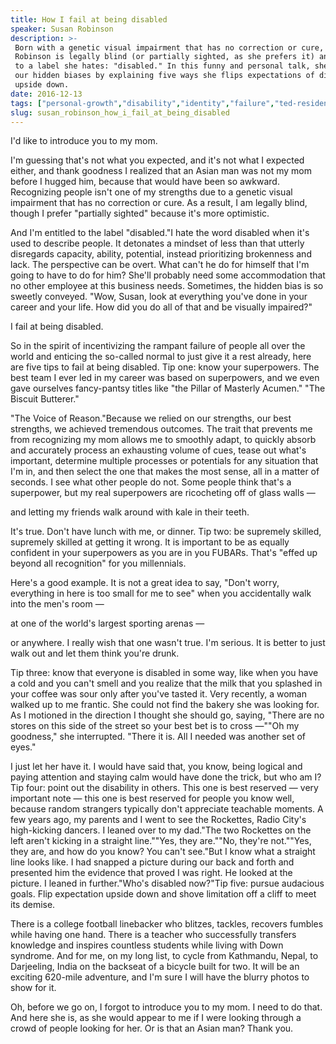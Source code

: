 ```yaml
---
title: How I fail at being disabled
speaker: Susan Robinson
description: >-
 Born with a genetic visual impairment that has no correction or cure, Susan
 Robinson is legally blind (or partially sighted, as she prefers it) and entitled
 to a label she hates: "disabled." In this funny and personal talk, she digs at
 our hidden biases by explaining five ways she flips expectations of disability
 upside down.
date: 2016-12-13
tags: ["personal-growth","disability","identity","failure","ted-residency","blindness"]
slug: susan_robinson_how_i_fail_at_being_disabled
---
```


I'd like to introduce you to my mom.

I'm guessing that's not what you expected, and it's not what I expected either, and thank
goodness I realized that an Asian man was not my mom before I hugged him, because that
would have been so awkward. Recognizing people isn't one of my strengths due to a genetic
visual impairment that has no correction or cure. As a result, I am legally blind, though
I prefer "partially sighted" because it's more optimistic.

And I'm entitled to the label "disabled."I hate the word disabled when it's used to
describe people. It detonates a mindset of less than that utterly disregards capacity,
ability, potential, instead prioritizing brokenness and lack. The perspective can be overt.
What can't he do for himself that I'm going to have to do for him? She'll probably need
some accommodation that no other employee at this business needs. Sometimes, the hidden
bias is so sweetly conveyed. "Wow, Susan, look at everything you've done in your career
and your life. How did you do all of that and be visually impaired?"

I fail at being disabled.

So in the spirit of incentivizing the rampant failure of people all over the world and
enticing the so-called normal to just give it a rest already, here are five tips to fail
at being disabled. Tip one: know your superpowers. The best team I ever led in my career
was based on superpowers, and we even gave ourselves fancy-pantsy titles like "the Pillar
of Masterly Acumen." "The Biscuit Butterer."

"The Voice of Reason."Because we relied on our strengths, our best strengths, we achieved
tremendous outcomes. The trait that prevents me from recognizing my mom allows me to
smoothly adapt, to quickly absorb and accurately process an exhausting volume of cues,
tease out what's important, determine multiple processes or potentials for any situation
that I'm in, and then select the one that makes the most sense, all in a matter of
seconds. I see what other people do not. Some people think that's a superpower, but my
real superpowers are ricocheting off of glass walls —

and letting my friends walk around with kale in their teeth.

It's true. Don't have lunch with me, or dinner. Tip two: be supremely skilled, supremely
skilled at getting it wrong. It is important to be as equally confident in your
superpowers as you are in you FUBARs. That's "effed up beyond all recognition" for you
millennials.

Here's a good example. It is not a great idea to say, "Don't worry, everything in here is
too small for me to see" when you accidentally walk into the men's room
—

at one of the world's largest sporting arenas —

or anywhere. I really wish that one wasn't true. I'm serious. It is better to just walk
out and let them think you're drunk.

Tip three: know that everyone is disabled in some way, like when you have a cold and you
can't smell and you realize that the milk that you splashed in your coffee was sour only
after you've tasted it. Very recently, a woman walked up to me frantic. She could not find
the bakery she was looking for. As I motioned in the direction I thought she should go,
saying, "There are no stores on this side of the street so your best bet is to cross —""Oh
my goodness," she interrupted. "There it is. All I needed was another set of
eyes."

I just let her have it. I would have said that, you know, being logical and paying
attention and staying calm would have done the trick, but who am I?Tip four: point out the
disability in others. This one is best reserved — very important note — this one is best
reserved for people you know well, because random strangers typically don't appreciate
teachable moments. A few years ago, my parents and I went to see the Rockettes, Radio
City's high-kicking dancers. I leaned over to my dad."The two Rockettes on the left aren't
kicking in a straight line.""Yes, they are.""No, they're not.""Yes, they are, and how do
you know? You can't see."But I know what a straight line looks like. I had snapped a
picture during our back and forth and presented him the evidence that proved I was right.
He looked at the picture. I leaned in further."Who's disabled now?"Tip five: pursue
audacious goals. Flip expectation upside down and shove limitation off a cliff to meet its
demise.

There is a college football linebacker who blitzes, tackles, recovers fumbles while having
one hand. There is a teacher who successfully transfers knowledge and inspires countless
students while living with Down syndrome. And for me, on my long list, to cycle from
Kathmandu, Nepal, to Darjeeling, India on the backseat of a bicycle built for two. It will
be an exciting 620-mile adventure, and I'm sure I will have the blurry photos to show for
it.

Oh, before we go on, I forgot to introduce you to my mom. I need to do that. And here she
is, as she would appear to me if I were looking through a crowd of people looking for her.
Or is that an Asian man? Thank you.

<!--
ad_duration=3.33
comment_count=20
event="TED Residency"
external_start_time=0
has_talk_citation=1
intro_duration=11.82
is_subtitle_required="False"
is_talk_featured="True"
language="en"
language_swap="False"
native_language="en"
number_of_related_talks=6
number_of_speakers=1
number_of_subtitled_videos=29
number_of_tags=6
number_of_talk_download_languages=29
number_of_talk_more_resources=1
number_of_talk_recommendations=1
number_of_talks_take_actions=2
post_ad_duration=0.83
published_timestamp="2017-07-21 14:57:33"
recording_date="2016-12-13"
speaker_description="Business executive, entrepreneur"
speaker_is_published=1
speaker_name="Susan Robinson"
talk_name="How I fail at being disabled"
talk_recommendations_blurb="Check out additional resources, curated by Susan Robinson."
talks_tags=["personal-growth","disability","identity","failure","ted-residency","blindness"]
url_audio="https://download.ted.com/talks/SusanRobinson_2016S.mp3?apikey=acme-roadrunner"
url_photo_speaker="https://pe.tedcdn.com/images/ted/01e109f73e285cd962b44d91a6d20889f34e91eb_254x191.jpg"
url_photo_talk="https://s3.amazonaws.com/talkstar-photos/uploads/472944db-9893-4ed1-9298-a0a29dde1105/SusanRobinson_2016S-embed.jpg"
url_webpage="https://www.ted.com/talks/susan_robinson_how_i_fail_at_being_disabled"
video_type_name="TED Stage Talk"
-->